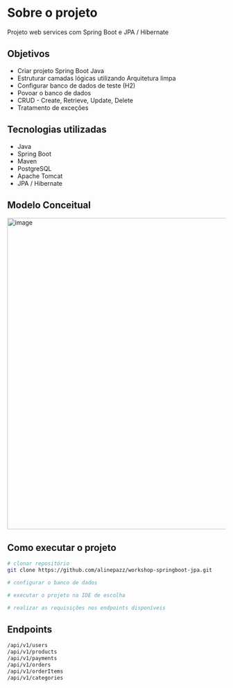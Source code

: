 
# Sobre o projeto


Projeto web services com Spring Boot e JPA / Hibernate

## Objetivos
- Criar projeto Spring Boot Java
- Estruturar camadas lógicas utilizando Arquitetura limpa
- Configurar banco de dados de teste (H2)
- Povoar o banco de dados
- CRUD - Create, Retrieve, Update, Delete
- Tratamento de exceções

## Tecnologias utilizadas
- Java
- Spring Boot
- Maven
- PostgreSQL
- Apache Tomcat
- JPA / Hibernate

## Modelo Conceitual
<img width="716" alt="image" src="https://user-images.githubusercontent.com/55562813/222985753-35957d3f-1e0a-40db-bff4-497c6e96e7df.png">

## Como executar o projeto

```bash
# clonar repositório
git clone https://github.com/alinepazz/workshop-springboot-jpa.git

# configurar o banco de dados

# executar o projeto na IDE de escolha

# realizar as requisições nos endpoints disponíveis
```
## Endpoints 
```bash
/api/v1/users
/api/v1/products
/api/v1/payments
/api/v1/orders
/api/v1/orderItems
/api/v1/categories
```


